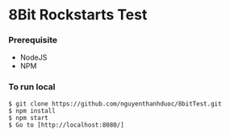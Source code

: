 # 8Bit Rockstarts Test

### Prerequisite
- NodeJS
- NPM

### To run local

```
$ git clone https://github.com/nguyenthanhduoc/8bitTest.git
$ npm install
$ npm start
$ Go to [http://localhost:8080/]
```




